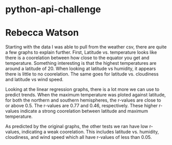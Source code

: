 # python-api-challenge
# Rebecca Watson

Starting with the data I was able to pull from the weather csv, there are quite a few graphs to explain further. First, Latitude vs. temperature looks like there is a coorelation between how close to the equator you get and temperature. Something interesting is that the highest temperatures are around a latitude of 20. When looking at latitude vs humidity, it appears there is little to no coorelation. The same goes for latitude vs. cloudiness and latitude vs wind speed. 

Looking at the linear regression graphs, there is a lot more we can use to predict trends. When the maximum temperature was ploted against latitude, for both the northern and southern hemispheres, the r-values are close to or above 0.5. The r-values are 0.77 and 0.46, respectively. These higher r-values indicate a strong coorelation between latitude and maximum temperature. 

As predicted by the original graphs, the other tests we ran have low r-values, indicating a weak coorelation. This includes latitude vs. humidity, cloudiness, and wind speed which all have r-values of less than 0.05.
